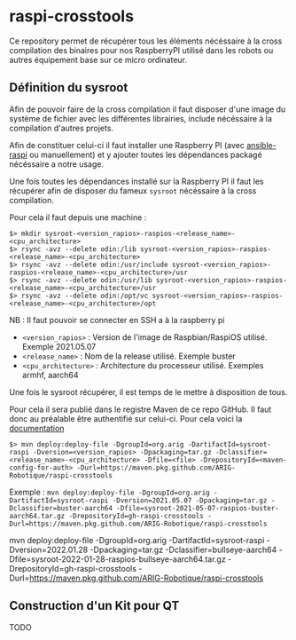 # raspi-crosstools

Ce repository permet de récupérer tous les éléments nécéssaire à la cross compilation des binaires pour nos RaspberryPI utilisé dans les robots ou autres équipement base sur ce micro ordinateur.

## Définition du sysroot

Afin de pouvoir faire de la cross compilation il faut disposer d'une image du système de fichier avec les différentes librairies, include nécéssaire à la compilation d'autres projets.

Afin de constituer celui-ci il faut installer une Raspberry PI (avec [ansible-raspi](https://github.com/ARIG-Robotique/ansible-raspi) ou manuellement) et y ajouter toutes les dépendances packagé nécéssaire a notre usage.

Une fois toutes les dépendances installé sur la Raspberry PI il faut les récupérer afin de disposer du fameux `sysroot` nécéssaire à la cross compilation.

Pour cela il faut depuis une machine :

```
$> mkdir sysroot-<version_rapios>-raspios-<release_name>-<cpu_architecture>
$> rsync -avz --delete odin:/lib sysroot-<version_rapios>-raspios-<release_name>-<cpu_architecture>
$> rsync -avz --delete odin:/usr/include sysroot-<version_rapios>-raspios-<release_name>-<cpu_architecture>/usr
$> rsync -avz --delete odin:/usr/lib sysroot-<version_rapios>-raspios-<release_name>-<cpu_architecture>/usr
$> rsync -avz --delete odin:/opt/vc sysroot-<version_rapios>-raspios-<release_name>-<cpu_architecture>/opt
```

NB : Il faut pouvoir se connecter en SSH a à la raspberry pi

* `<version_rapios>` : Version de l'image de Raspbian/RaspiOS utilisé. Exemple 2021.05.07
* `<release_name>` : Nom de la release utilisé. Exemple buster
* `<cpu_architecture>` : Architecture du processeur utilisé. Exemples armhf, aarch64

Une fois le sysroot récupérer, il est temps de le mettre à disposition de tous.

Pour cela il sera publié dans le registre Maven de ce repo GitHub. Il faut donc au préalable être authentifié sur celui-ci. Pour cela voici la [documentation](https://docs.github.com/en/packages/working-with-a-github-packages-registry/working-with-the-apache-maven-registry)

```
$> mvn deploy:deploy-file -DgroupId=org.arig -DartifactId=sysroot-raspi -Dversion=<version_rapios> -Dpackaging=tar.gz -Dclassifier=<release_name>-<cpu_architecture> -Dfile=<file> -DrepositoryId=<maven-config-for-auth> -Durl=https://maven.pkg.github.com/ARIG-Robotique/raspi-crosstools
```
Exemple : `mvn deploy:deploy-file -DgroupId=org.arig -DartifactId=sysroot-raspi -Dversion=2021.05.07 -Dpackaging=tar.gz -Dclassifier=buster-aarch64 -Dfile=sysroot-2021-05-07-raspios-buster-aarch64.tar.gz -DrepositoryId=gh-raspi-crosstools -Durl=https://maven.pkg.github.com/ARIG-Robotique/raspi-crosstools`

mvn deploy:deploy-file -DgroupId=org.arig -DartifactId=sysroot-raspi -Dversion=2022.01.28 -Dpackaging=tar.gz -Dclassifier=bullseye-aarch64 -Dfile=sysroot-2022-01-28-raspios-bullseye-aarch64.tar.gz -DrepositoryId=gh-raspi-crosstools -Durl=https://maven.pkg.github.com/ARIG-Robotique/raspi-crosstools

## Construction d'un Kit pour QT

TODO